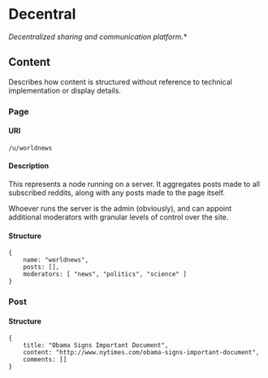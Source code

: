 # Decentral
*Decentralized sharing and communication platform.**

## Content

Describes how content is structured without reference to technical implementation or display details.

### Page

#### URI

`/u/worldnews`

#### Description
This represents a node running on a server. It aggregates posts made to all subscribed reddits, along with any posts made to the page itself.

Whoever runs the server is the admin (obviously), and can appoint additional moderators with granular levels of control over the site.

#### Structure

    { 
        name: "worldnews",
        posts: [],
        moderators: [ "news", "politics", "science" ]
    }

### Post

#### Structure

    {
        title: "Obama Signs Important Document",
        content: "http://www.nytimes.com/obama-signs-important-document",
        comments: []
    }

